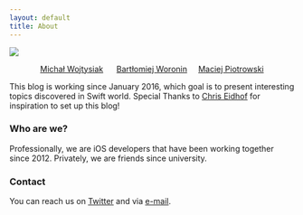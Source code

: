 ```yaml
---
layout: default
title: About
---
```

<img class="aligncenter size-medium" src="https://raw.githubusercontent.com/swiftingio/blog/%2334-🎂-Happy-Birthday/us_black.png">
<p style="text-align: center;"><a href="https://twitter.com/MichalWojtysiak">Michał Wojtysiak</a>&nbsp; &nbsp; &nbsp;&nbsp;<a href="https://twitter.com/BWoronin">Bartłomiej Woronin</a>&nbsp; &nbsp; &nbsp;<a href="https://twitter.com/macpiotrowski89">Maciej Piotrowski</a></p>

This blog is working since January 2016, which goal is to present interesting topics discovered in Swift world. Special Thanks to <a href="https://twitter.com/chriseidhof">Chris Eidhof</a> for inspiration to set up this blog!

### Who are we?
Professionally, we are iOS developers that have been working together since 2012. Privately, we are friends since university.
### Contact
You&nbsp;can reach us on&nbsp;<a href="https://twitter.com/swiftingio">Twitter</a>&nbsp;and via&nbsp;<a href="mailto:contact@swifting.io">e-mail</a>.
